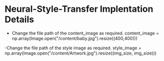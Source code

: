 # Neural-Style-Transfer Implentation Details
- Change the file path of the content_image as required.
content_image = np.array(Image.open("/content/baby.jpg").resize((400,400)))

-Change the file path of the style image as required.
style_image =  np.array(Image.open("/content/Artwork.jpg").resize((img_size, img_size)))
